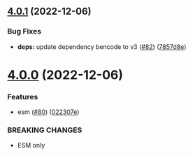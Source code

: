 ## [4.0.1](https://github.com/webtorrent/ut_metadata/compare/v4.0.0...v4.0.1) (2022-12-06)


### Bug Fixes

* **deps:** update dependency bencode to v3 ([#82](https://github.com/webtorrent/ut_metadata/issues/82)) ([7857d8e](https://github.com/webtorrent/ut_metadata/commit/7857d8ed9411f4de00291169fd6e291a380ece7a))

# [4.0.0](https://github.com/webtorrent/ut_metadata/compare/v3.5.2...v4.0.0) (2022-12-06)


### Features

* esm ([#80](https://github.com/webtorrent/ut_metadata/issues/80)) ([022307e](https://github.com/webtorrent/ut_metadata/commit/022307e09d6a9bc3d2f6b375a414dc0058443295))


### BREAKING CHANGES

* ESM only
